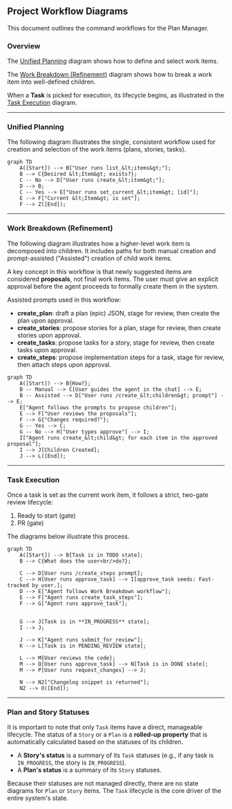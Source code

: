 ## Project Workflow Diagrams

This document outlines the command workflows for the Plan Manager.

### Overview

The [Unified Planning](#unified-planning) diagram shows how to define and select work items. 

The [Work Breakdown (Refinement)](#work-breakdown-refinement) diagram shows how to break a work item into well-defined children.

When a **Task** is picked for execution, its lifecycle begins, as illustrated in the [Task Execution](#task-execution) diagram.

---

### Unified Planning

The following diagram illustrates the single, consistent workflow used for creation and selection of the work items (plans, stories, tasks).

```mermaid
graph TD
    A([Start]) --> B["User runs list_&lt;items&gt;"];
    B --> C{Desired &lt;Item&gt; exists?};
    C -- No --> D["User runs create_&lt;item&gt;"];
    D --> B;
    C -- Yes --> E["User runs set_current_&lt;item&gt; [id]"];
    E --> F["Current &lt;Item&gt; is set"];
    F --> Z([End]);
```

---

### Work Breakdown (Refinement)

The following diagram illustrates how a higher-level work item is decomposed into children. It includes paths for both manual creation and prompt-assisted ("Assisted") creation of child work items.

A key concept in this workflow is that newly suggested items are considered **proposals**, not final work items. The user must give an explicit approval before the agent proceeds to formally create them in the system. 

Assisted prompts used in this workflow:
- **create_plan**: draft a plan (epic) JSON, stage for review, then create the plan upon approval.
- **create_stories**: propose stories for a plan, stage for review, then create stories upon approval.
- **create_tasks**: propose tasks for a story, stage for review, then create tasks upon approval.
- **create_steps**: propose implementation steps for a task, stage for review, then attach steps upon approval.

```mermaid
graph TD
    A([Start]) --> B{How?};
    B -- Manual --> C[User guides the agent in the chat] --> E;
    B -- Assisted --> D["User runs /create_&lt;children&gt; prompt"] --> E;
    E["Agent follows the prompts to propose children"];
    E --> F["User reviews the proposals"];
    F --> G{"Changes required?"};
    G -- Yes --> C;
    G -- No --> H["User types approve"] --> I;
    I["Agent runs create_&lt;child&gt; for each item in the approved proposal"];
    I --> J[Children Created];
    J --> L([End]);
```

---

### Task Execution

Once a task is set as the current work item, it follows a strict, two-gate review lifecycle:
1. Ready to start (gate)
2. PR (gate)

The diagrams below illustrate this process.

```mermaid
graph TD
    A([Start]) --> B[Task is in TODO state];
    B --> C{What does the user<br/>do?};
    
    C --> D[User runs /create_steps prompt];
    C --> H[User runs approve_task] --> I[approve_task seeds: Fast-tracked by user.];
    D --> E["Agent follows Work Breakdown workflow"];
    E --> F["Agent runs create_task_steps"];
    F --> G["Agent runs approve_task"];
        
    
    G --> J[Task is in **IN_PROGRESS** state];
    I --> J;
    
    J --> K["Agent runs submit_for_review"];
    K --> L[Task is in PENDING_REVIEW state];
    
    L --> M{User reviews the code};
    M --> Q[User runs approve_task] --> N[Task is in DONE state];
    M --> P[User runs request_changes] --> J;
    
    N --> N2["Changelog snippet is returned"];
    N2 --> O([End]);

```

---

### Plan and Story Statuses

It is important to note that only `Task` items have a direct, manageable lifecycle. The status of a `Story` or a `Plan` is a **rolled-up property** that is automatically calculated based on the statuses of its children.

-   A **Story's status** is a summary of its `Task` statuses (e.g., if any task is `IN_PROGRESS`, the story is `IN_PROGRESS`).
-   A **Plan's status** is a summary of its `Story` statuses.

Because their statuses are not managed directly, there are no state diagrams for `Plan` or `Story` items. The `Task` lifecycle is the core driver of the entire system's state.
